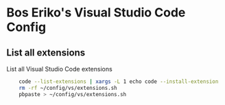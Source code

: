# Bos Eriko's Visual Studio Code Config

## List all extensions
List all Visual Studio Code extensions
```sh
    code --list-extensions | xargs -L 1 echo code --install-extension | pbcopy
    rm -rf ~/config/vs/extensions.sh
    pbpaste > ~/config/vs/extensions.sh
```
